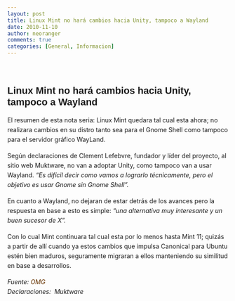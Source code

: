 ```yaml
---
layout: post
title: Linux Mint no hará cambios hacia Unity, tampoco a Wayland
date: 2010-11-10
author: neoranger
comments: true
categories: [General, Informacion]
---
```

<span class="Apple-style-span" style="color:#222222;font-family:Arial, Helvetica, Georgia, sans-serif;font-size:14px;"></span><br />

<h2 style="font-family:Georgia, sans-serif;font-size:22px;margin:0;padding:20px 0 0;">Linux Mint no hará cambios hacia Unity, tampoco a Wayland</h2>

<div><br /></div>

<div class="entry" style="line-height:22px;"><div style="margin:0 0 15px;padding:0;">El resumen de esta nota seria: Linux Mint quedara tal cual esta ahora; no realizara cambios en su distro tanto sea para el Gnome Shell como tampoco para el servidor gráfico WayLand.</div><div style="margin:0 0 15px;padding:0;">Según declaraciones de Clement Lefebvre, fundador y líder del proyecto, al sitio web Muktware, no van a adoptar Unity, como tampoco van a usar Wayland. <em>“Es difícil decir como vamos a lograrlo técnicamente, pero el objetivo es usar Gnome sin Gnome Shell”.</em></div><div style="margin:0 0 15px;padding:0;">En cuanto a Wayland, no dejaran de estar detrás de los avances pero la respuesta en base a esto es simple: <em>“una alternativa muy interesante y un buen sucesor de X”.</em></div><div style="margin:0 0 15px;padding:0;">Con lo cual Mint continuara tal cual esta por lo menos hasta Mint 11; quizás a partir de allí cuando ya estos cambios que impulsa Canonical para Ubuntu estén bien maduros, seguramente migraran a ellos manteniendo su similitud en base a desarrollos.</div><div style="margin:0 0 15px;padding:0;"><em>Fuente: <a href="http://www.omgubuntu.co.uk/2010/11/linux-mint-no-to-unity-no-to-gnome-shell/" style="color:#663300;text-decoration:none;" target="_blank">OMG</a><br />Declaraciones:  Muktware</em></div></div>
